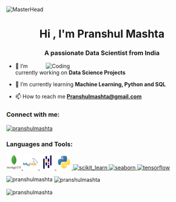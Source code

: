 ![MasterHead](https://miro.medium.com/max/2000/0*kqh-44DT1sLFKX3e)
<h1 align="center">Hi ,  I'm Pranshul Mashta</h1>
<h3 align="center">A passionate Data Scientist from India</h3>
<img align="right" alt="Coding" width="400" src=https://923259.smushcdn.com/2321054/wp-content/uploads/2020/02/python-libraries-for-data-science-1.jpg?size=1170x669&lossy=0&strip=1&webp=1>

- 🔭 I’m currently working on **Data Science Projects**

- 🌱 I’m currently  learning **Machine  Learning, Python and SQL**

- 📫 How to reach me **Pranshulmashta@gmail.com**

<h3 align="left">Connect with me:</h3>
<p align="left">
<a href="https://linkedin.com/in/pranshulmashta" target="blank"><img align="center" src="https://raw.githubusercontent.com/rahuldkjain/github-profile-readme-generator/master/src/images/icons/Social/linked-in-alt.svg" alt="pranshulmashta" height="30" width="40" /></a>
</p>

<h3 align="left">Languages and Tools:</h3>
<p align="left"> <a href="https://www.mongodb.com/" target="_blank" rel="noreferrer"> <img src="https://raw.githubusercontent.com/devicons/devicon/master/icons/mongodb/mongodb-original-wordmark.svg" alt="mongodb" width="40" height="40"/> </a> <a href="https://www.mysql.com/" target="_blank" rel="noreferrer"> <img src="https://raw.githubusercontent.com/devicons/devicon/master/icons/mysql/mysql-original-wordmark.svg" alt="mysql" width="40" height="40"/> </a> <a href="https://pandas.pydata.org/" target="_blank" rel="noreferrer"> <img src="https://raw.githubusercontent.com/devicons/devicon/2ae2a900d2f041da66e950e4d48052658d850630/icons/pandas/pandas-original.svg" alt="pandas" width="40" height="40"/> </a> <a href="https://www.python.org" target="_blank" rel="noreferrer"> <img src="https://raw.githubusercontent.com/devicons/devicon/master/icons/python/python-original.svg" alt="python" width="40" height="40"/> </a> <a href="https://scikit-learn.org/" target="_blank" rel="noreferrer"> <img src="https://upload.wikimedia.org/wikipedia/commons/0/05/Scikit_learn_logo_small.svg" alt="scikit_learn" width="40" height="40"/> </a> <a href="https://seaborn.pydata.org/" target="_blank" rel="noreferrer"> <img src="https://seaborn.pydata.org/_images/logo-mark-lightbg.svg" alt="seaborn" width="40" height="40"/> </a> <a href="https://www.tensorflow.org" target="_blank" rel="noreferrer"> <img src="https://www.vectorlogo.zone/logos/tensorflow/tensorflow-icon.svg" alt="tensorflow" width="40" height="40"/> </a> </p>

<p><img align="left" src="https://github-readme-stats.vercel.app/api/top-langs?username=pranshulmashta&show_icons=true&locale=en&layout=compact" alt="pranshulmashta" /></p>

<p>&nbsp;<img align="center"  src="https://github-readme-stats.vercel.app/api?username=pranshulmashta&show_icons=true&locale=en" alt="pranshulmashta" /></p>

<p><img align="center" src="https://github-readme-streak-stats.herokuapp.com/?user=pranshulmashta&" alt="pranshulmashta" /></p>
